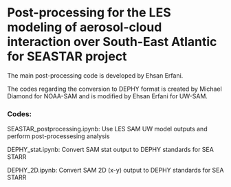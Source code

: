 # Post-processing for the LES modeling of aerosol-cloud interaction over South-East Atlantic for SEASTAR project
The main post-processing code is developed by Ehsan Erfani.

The codes regarding the conversion to DEPHY format is created by Michael Diamond for NOAA-SAM and is modified by Ehsan Erfani for UW-SAM.

### Codes:
SEASTAR_postprocessing.ipynb: Use LES SAM UW model outputs and perform post-processesing analysis

DEPHY_stat.ipynb: Convert SAM stat output to DEPHY standards for SEA STARR

DEPHY_2D.ipynb:   Convert SAM 2D (x-y) output to DEPHY standards for SEA STARR
